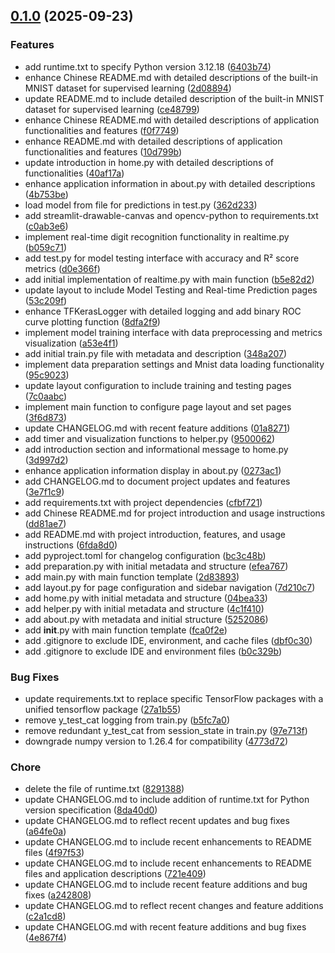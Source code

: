 <!-- insertion marker -->
<a name="0.1.0"></a>

## [0.1.0](https://github.com///compare/b2e0ebeb6af1ee000715fd413e72c46099d5834a...0.1.0) (2025-09-23)

### Features

- add runtime.txt to specify Python version 3.12.18 ([6403b74](https://github.com///commit/6403b74a09d26749fac2f1dd906f6c5362f7a890))
- enhance Chinese README.md with detailed descriptions of the built-in MNIST dataset for supervised learning ([2d08894](https://github.com///commit/2d08894d078354a09b15af47afa52ca648deeb24))
- update README.md to include detailed description of the built-in MNIST dataset for supervised learning ([ce48799](https://github.com///commit/ce48799a77cc86d0b453155b022d551dc5cbbcb8))
- enhance Chinese README.md with detailed descriptions of application functionalities and features ([f0f7749](https://github.com///commit/f0f77498c31a39ff1762851571d6ac7da25c1e6d))
- enhance README.md with detailed descriptions of application functionalities and features ([10d799b](https://github.com///commit/10d799bf523095738be8260e661860d8fc0e6899))
- update introduction in home.py with detailed descriptions of functionalities ([40af17a](https://github.com///commit/40af17a77b82818b9d223557032e2ec83450bbb6))
- enhance application information in about.py with detailed descriptions ([4b753be](https://github.com///commit/4b753be30ca3a37ea44177a4fe2ab2fdd6aa5f6f))
- load model from file for predictions in test.py ([362d233](https://github.com///commit/362d23386d2b56b738d5a1ab92e240359d9701ad))
- add streamlit-drawable-canvas and opencv-python to requirements.txt ([c0ab3e6](https://github.com///commit/c0ab3e6a354b1b4894b1fd544c991f7a32d6258a))
- implement real-time digit recognition functionality in realtime.py ([b059c71](https://github.com///commit/b059c71989f16a630da1c37db027c80f7e43c7ec))
- add test.py for model testing interface with accuracy and R² score metrics ([d0e366f](https://github.com///commit/d0e366f001eb943e894c8e695a2ba34ee6ac3f74))
- add initial implementation of realtime.py with main function ([b5e82d2](https://github.com///commit/b5e82d2a936b9117df40e4b23e7b0457e51eb82f))
- update layout to include Model Testing and Real-time Prediction pages ([53c209f](https://github.com///commit/53c209f806ca028fa6322351796eeed6f0d570e2))
- enhance TFKerasLogger with detailed logging and add binary ROC curve plotting function ([8dfa2f9](https://github.com///commit/8dfa2f9a0c1caa3b046d2c804fdbf24da945e8d4))
- implement model training interface with data preprocessing and metrics visualization ([a53e4f1](https://github.com///commit/a53e4f19d5747d8aa5ac2968e6f0c58467391007))
- add initial train.py file with metadata and description ([348a207](https://github.com///commit/348a207eead29ea1b9ce91aff9d508c2b2d8cfba))
- implement data preparation settings and Mnist data loading functionality ([95c9023](https://github.com///commit/95c90231af561a9add46684911e699634cad58a3))
- update layout configuration to include training and testing pages ([7c0aabc](https://github.com///commit/7c0aabc91128ca846cb5046bbf8a8a357f051fac))
- implement main function to configure page layout and set pages ([3f6d873](https://github.com///commit/3f6d873db7b72510f7a487dd9b6a4434baeb1329))
- update CHANGELOG.md with recent feature additions ([01a8271](https://github.com///commit/01a82718675d3a22de0cd0f335ace75a126e38c4))
- add timer and visualization functions to helper.py ([9500062](https://github.com///commit/950006233e25a6d3f442a087057f0a7967becec6))
- add introduction section and informational message to home.py ([3d997d2](https://github.com///commit/3d997d2b77a3dd19ce5048e56080331781434fc7))
- enhance application information display in about.py ([0273ac1](https://github.com///commit/0273ac157b523d1fbf7c9bd8ca4d895d9d8b2cf9))
- add CHANGELOG.md to document project updates and features ([3e7f1c9](https://github.com///commit/3e7f1c987ed3a84e7c8e3b739f28a9bd8906b9d1))
- add requirements.txt with project dependencies ([cfbf721](https://github.com///commit/cfbf72170a0e7865564426db2a2493802dc56c43))
- add Chinese README.md for project introduction and usage instructions ([dd81ae7](https://github.com///commit/dd81ae7bb217163e6010ce2b1bbdf7030f3743bf))
- add README.md with project introduction, features, and usage instructions ([6fda8d0](https://github.com///commit/6fda8d0412d89b2fc1de24afad35fe189f3533f6))
- add pyproject.toml for changelog configuration ([bc3c48b](https://github.com///commit/bc3c48b89418d16b40a5917e970756c9e29448c8))
- add preparation.py with initial metadata and structure ([efea767](https://github.com///commit/efea76757ae64965550c4f344999423b88f7fe9e))
- add main.py with main function template ([2d83893](https://github.com///commit/2d83893c4df342d7bf5c037255e8f5a2f64c9f2f))
- add layout.py for page configuration and sidebar navigation ([7d210c7](https://github.com///commit/7d210c722f6e21e533df567d096350f0a6c7ad7f))
- add home.py with initial metadata and structure ([04bea33](https://github.com///commit/04bea33849d56685ca60d29ff396b5f52a0a0ce2))
- add helper.py with initial metadata and structure ([4c1f410](https://github.com///commit/4c1f41089d5dc5bd756b2f46d6f9d001029f98c7))
- add about.py with metadata and initial structure ([5252086](https://github.com///commit/5252086d9734ae3db579a949a406e987b2ba4222))
- add __init__.py with main function template ([fca0f2e](https://github.com///commit/fca0f2ea5eb9cf4dd233d2c5da427631368558b2))
- add .gitignore to exclude IDE, environment, and cache files ([dbf0c30](https://github.com///commit/dbf0c309a2ec724b92909537a77369343ddd9142))
- add .gitignore to exclude IDE and environment files ([b0c329b](https://github.com///commit/b0c329bf4e6fab2c003000bf4f44ab345aed3729))

### Bug Fixes

- update requirements.txt to replace specific TensorFlow packages with a unified tensorflow package ([27a1b55](https://github.com///commit/27a1b55d0870c7bb5db22238333f4623fca8a495))
- remove y_test_cat logging from train.py ([b5fc7a0](https://github.com///commit/b5fc7a0a25d2232a30c3b23e61f23acfb668bf95))
- remove redundant y_test_cat from session_state in train.py ([97e713f](https://github.com///commit/97e713f8b6d7f4abb023e5df50fc797ac3d16838))
- downgrade numpy version to 1.26.4 for compatibility ([4773d72](https://github.com///commit/4773d729deb1631094565fdf8192ebd2c19a556f))

### Chore

- delete the file of runtime.txt ([8291388](https://github.com///commit/8291388495ba501d0823ed514f8e78a7e5156500))
- update CHANGELOG.md to include addition of runtime.txt for Python version specification ([8da40d0](https://github.com///commit/8da40d00c834b33c3e03e74f21f25698e6162ccf))
- update CHANGELOG.md to reflect recent updates and bug fixes ([a64fe0a](https://github.com///commit/a64fe0a27e2eeb77e6026d211465f0fc362c5c80))
- update CHANGELOG.md to include recent enhancements to README files ([4f97f53](https://github.com///commit/4f97f53001461f5b31f0c5a507220fafa35fcb1b))
- update CHANGELOG.md to include recent enhancements to README files and application descriptions ([721e409](https://github.com///commit/721e409fb2a8c5da518a82da3e3c4100358f2288))
- update CHANGELOG.md to include recent feature additions and bug fixes ([a242808](https://github.com///commit/a242808907cd7fe068467a74e1dce85a26fc1451))
- update CHANGELOG.md to reflect recent changes and feature additions ([c2a1cd8](https://github.com///commit/c2a1cd80c702f7c3cc890ea47f30eeda533c5eac))
- update CHANGELOG.md with recent feature additions and bug fixes ([4e867f4](https://github.com///commit/4e867f4fc4c53927525dcf85bc322cacd81aabee))

